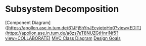 # Subsystem Decomposition

[Component Diagram]([https://apollon.ase.in.tum.de/61JFj5hYnJEcyietqHq0?view=EDIT](https://apollon.ase.in.tum.de/a8zs7eT8NUZGtHnrINf5?view=COLLABORATE)
[MVC Class Diagram](https://apollon.ase.in.tum.de/SluNlFE3Ufk6njpyf3p4?view=EDIT)
[Design Goals](https://docs.google.com/document/d/1YZUQqmaP0ri6AtQkgaWqxhBHRtvRCSzjRLqNFX_a8aQ/edit?usp=sharing)
